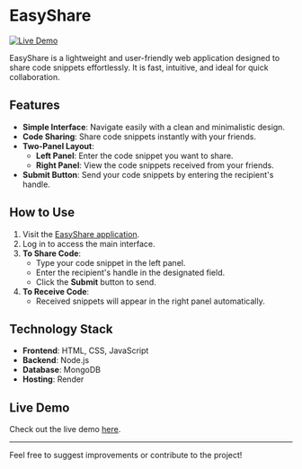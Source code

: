 # EasyShare

[![Live Demo](https://img.shields.io/badge/Live-Demo-blue)](https://easy-share-oari.onrender.com/)

EasyShare is a lightweight and user-friendly web application designed to share code snippets effortlessly. It is fast, intuitive, and ideal for quick collaboration.

## Features

- **Simple Interface**: Navigate easily with a clean and minimalistic design.
- **Code Sharing**: Share code snippets instantly with your friends.
- **Two-Panel Layout**:
  - **Left Panel**: Enter the code snippet you want to share.
  - **Right Panel**: View the code snippets received from your friends.
- **Submit Button**: Send your code snippets by entering the recipient's handle.

## How to Use

1. Visit the [EasyShare application](https://easy-share-oari.onrender.com/).
2. Log in to access the main interface.
3. **To Share Code**:
   - Type your code snippet in the left panel.
   - Enter the recipient's handle in the designated field.
   - Click the **Submit** button to send.
4. **To Receive Code**:
   - Received snippets will appear in the right panel automatically.

## Technology Stack

- **Frontend**: HTML, CSS, JavaScript
- **Backend**: Node.js
- **Database**: MongoDB
- **Hosting**: Render

## Live Demo

Check out the live demo [here](https://easy-share-oari.onrender.com/).

---

Feel free to suggest improvements or contribute to the project!
